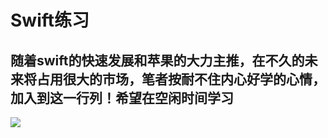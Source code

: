 # Swift练习
## 随着swift的快速发展和苹果的大力主推，在不久的未来将占用很大的市场，笔者按耐不住内心好学的心情，加入到这一行列！希望在空闲时间学习
![](http://image.baidu.com/search/detail?ct=503316480&z=0&ipn=d&word=swift%E5%9B%BE%E7%89%87&pn=0&spn=0&di=29692768050&pi=&rn=1&tn=baiduimagedetail&ie=utf-8&oe=utf-8&cl=2&lm=-1&cs=1526942046%2C3461378246&os=3668682112%2C595193740&simid=4169562118%2C483237411&adpicid=0&ln=30&fr=ala&fm=&sme=&cg=&bdtype=0&oriquery=&objurl=http%3A%2F%2Fcms.csdnimg.cn%2Farticle%2F201407%2F01%2F53b21ca1c9e37.jpg&fromurl=ippr_z2C%24qAzdH3FAzdH3Fooo_z%26e3Bvf1g_z%26e3BgjpAzdH3Fw6ptvsjAzdH3Fda89-a0-a8AzdH3Fdbda90a&gsm=0)

